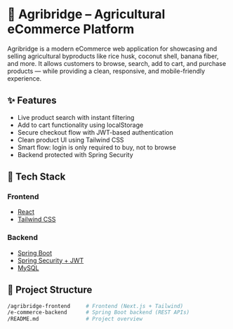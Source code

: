 # 🌾 Agribridge – Agricultural eCommerce Platform

Agribridge is a modern eCommerce web application for showcasing and selling agricultural byproducts like rice husk, coconut shell, banana fiber, and more. It allows customers to browse, search, add to cart, and purchase products — while providing a clean, responsive, and mobile-friendly experience.

## ✨ Features

-   Live product search with instant filtering
-   Add to cart functionality using localStorage
-   Secure checkout flow with JWT-based authentication
-   Clean product UI using Tailwind CSS
-   Smart flow: login is only required to buy, not to browse
-   Backend protected with Spring Security

## 🧱 Tech Stack

### Frontend
- [React](https://reactjs.org/)
- [Tailwind CSS](https://tailwindcss.com/)

### Backend
- [Spring Boot](https://spring.io/projects/spring-boot)
- [Spring Security + JWT](https://spring.io/guides/gs/securing-web/)
- [MySQL](https://www.mysql.com/)

## 📁 Project Structure

```bash
/agribridge-frontend     # Frontend (Next.js + Tailwind)
/e-commerce-backend      # Spring Boot backend (REST APIs)
/README.md               # Project overview
